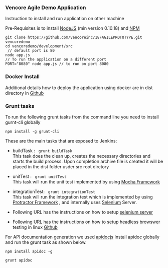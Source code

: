 ### Vencore Agile Demo Application 


Instruction to install and run application on other machine

Pre-Requisites is to install [NodeJS](https://nodejs.org/) (min version 0.10.18) and [NPM](https://docs.npmjs.com/getting-started/installing-node)

```
git clone https://github.com/vencoreinc/18FAGILEPROTOTYPE.git vencoredemo
cd vencoredemo/development/src
 // default port is 80
node app.js
// To run the application on a different port
PORT="8080" node app.js // to run on port 8080
```

### Docker Install

Additional details how to deploy the application using docker are in dist directory in [Github](https://github.com/vencoreinc/18FAGILEPROTOTYPE/tree/master/dist)

### Grunt tasks 

To run the following grunt tasks from the command line you need to install gurnt-cli globally

`
npm install -g grunt-cli
`

These are the main tasks that are exposed to Jenkins: </br>
* buildTask : <code> grunt buildTask</code> </br>
This task does the clean up, creates the necessary directories and starts the build process. Upon completion archive file is created it will be placed in the dist folder usder src root dirctory </br>
 
* unitTest : <code> grunt unitTest </code> </br>
This task will run the unit test implemented by using [Mocha Framework](http://mochajs.org/) </br>

* integrationTest: <code> grunt integrationTest </code> </br>
This task will run the integration test which is implemented by using [Protractor Framework](https://angular.github.io/protractor/#/) ,  and internally uses [Selenium](http://www.seleniumhq.org/) Server.
* Following URL has the instructions on how to setup [selenium server](https://github.com/angular/protractor/blob/master/docs/server-setup.md) 
* Following URL has the instructions on how to setup headless browswer testing in linux [Github](https://github.com/vencoreinc/18FAGILEPROTOTYPE/tree/master/development/src/test)
 

For API documentation generation we used [apidocjs](http://apidocjs.com/)
Install apidoc globally and run the grunt task as shown below. 

<code>npm install apidoc -g</code>

<code>grunt apidoc</code>


